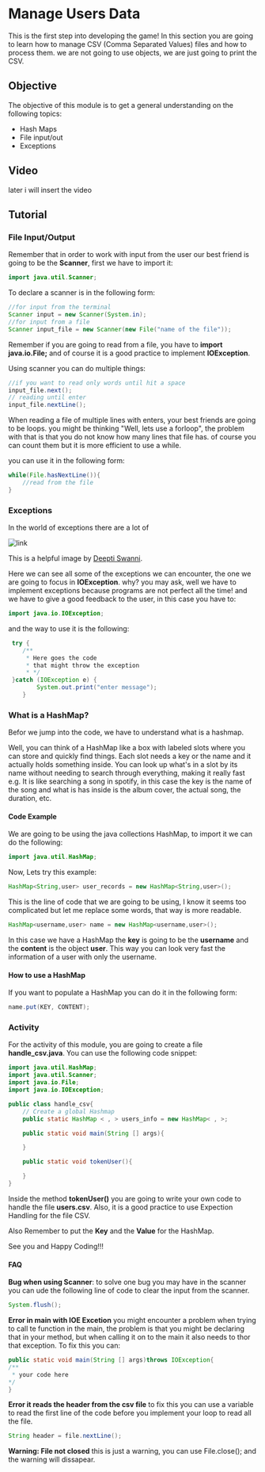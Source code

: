 # Manage Users Data

This is the first step into developing the game! In this section you are going to learn how to manage CSV (Comma Separated Values) files and how to process them. we are not going to use objects, we are just going to print the CSV.

## Objective

The objective of this module is to get a general understanding on the following topics:

- Hash Maps
- File input/out
- Exceptions

## Video

later i will insert the video

## Tutorial

### File Input/Output

Remember that in order to work with input from the user our best friend is going to be the **Scanner**, first we have to import it:

```Java
import java.util.Scanner;
```

To declare a scanner is in the following form:

```Java
//for input from the terminal
Scanner input = new Scanner(System.in);
//for input from a file
Scanner input_file = new Scanner(new File("name of the file"));
```

Remember if you are going to read from a file, you have to **import java.io.File;** and of course it is a good practice to implement **IOException**.

Using scanner you can do multiple things:

```Java
//if you want to read only words until hit a space
input_file.next();
// reading until enter
input_file.nextLine();
```

When reading a file of multiple lines with enters, your best friends are going to be loops. you might be thinking "Well, lets use a forloop", the problem with that is that you do not know how many lines that file has. of course you can count them but it is more efficient to use a while.

you can use it in the following form:

```Java
while(File.hasNextLine()){
    //read from the file
}
```

### Exceptions

In the world of exceptions there are a lot of

![link](https://miro.medium.com/v2/resize:fit:720/format:webp/1*_jXNZuPLKMTQ5IKjBzb8jA.png)

This is a helpful image by [Deepti Swanni](https://deeptiswain.medium.com/).

Here we can see all some of the exceptions we can encounter, the one we are going to focus in **IOException**. why? you may ask, well we have to implement exceptions because programs are not perfect all the time! and we have to give a good feedback to the user, in this case you have to:

```Java
import java.io.IOException;
```

and the way to use it is the following:

```Java
 try {
    /**
     * Here goes the code
     * that might throw the exception
     * */
 }catch (IOException e) {
        System.out.print("enter message");
    }
```

### What is a HashMap?

Befor we jump into the code, we have to understand what is a hashmap.

Well, you can think of a HashMap like a box with labeled slots where you can store and quickly find things. Each slot needs a key or the name and it actually holds something inside. You can look up what's in a slot by its name without needing to search through everything, making it really fast e.g. It is like searching a song in spotify, in this case the key is the name of the song and what is has inside is the album cover, the actual song, the duration, etc.

#### Code Example

We are going to be using the java collections HashMap, to import it we can do the following:

```java
import java.util.HashMap;
```

Now, Lets try this example:

```Java
HashMap<String,user> user_records = new HashMap<String,user>();
```

This is the line of code that we are going to be using, I know it seems too complicated but let me replace some words, that way is more readable.

```Java
HashMap<username,user> name = new HashMap<username,user>();
```

In this case we have a HashMap the **key** is going to be the **username** and the **content** is the object **user**. This way you can look very fast the information of a user with only the username.

#### How to use a HashMap

If you want to populate a HashMap you can do it in the following form:

```Java
name.put(KEY, CONTENT);
```

### Activity

For the activity of this module, you are going to create a file **handle_csv.java**. You can use the following code snippet:

```Java
import java.util.HashMap;
import java.util.Scanner;
import java.io.File;
import java.io.IOException;

public class handle_csv{
    // Create a global Hashmap
    public static HashMap < , > users_info = new HashMap< , >;

    public static void main(String [] args){

    }

    public static void tokenUser(){

    }
}
```

Inside the method **tokenUser()** you are going to write your own code to handle the file **users.csv**. Also, it is a good practice to use Expection Handling for the file CSV.

Also Remember to put the **Key** and the **Value** for the HashMap.

See you and Happy Coding!!!

#### FAQ

**Bug when using Scanner**: to solve one bug you may have in the scanner you can ude the following line of code to clear the input from the scanner.

```Java
System.flush();
```

**Error in main with IOE Excetion** you might encounter a problem when trying to call te function in the main, the problem is that you might be declaring that in your method, but when calling it on to the main it also needs to thor that exception. To fix this you can:

```Java
public static void main(String [] args)throws IOException{
/**
 * your code here
*/
}
```

**Error it reads the header from the csv file** to fix this you can use a variable to read the first line of the code before you implement your loop to read all the file.

```Java
String header = file.nextLine();
```

**Warning: File not closed** this is just a warning, you can use File.close(); and the warning will dissapear.
